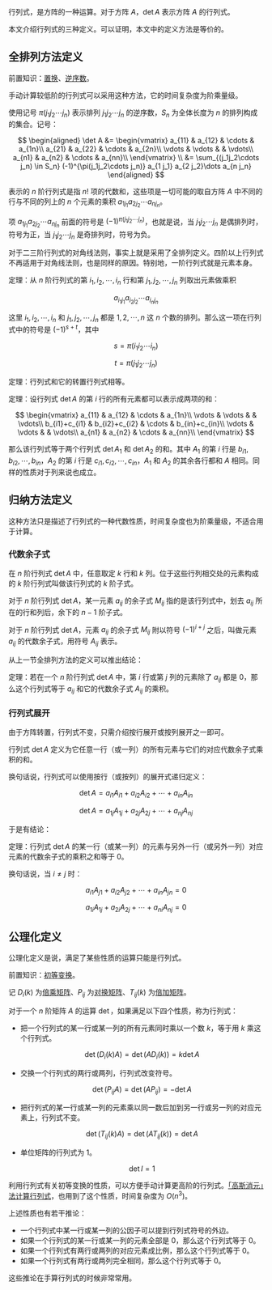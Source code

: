行列式，是方阵的一种运算。对于方阵 $A$，$\det A$ 表示方阵 $A$ 的行列式。

本文介绍行列式的三种定义。可以证明，本文中的定义方法是等价的。

## 全排列方法定义

前置知识：[置换](../permutation.md)、[逆序数](../permutation.md#逆序和逆序数)。

手动计算较低阶的行列式可以采用这种方法，它的时间复杂度为阶乘量级。

使用记号 $\pi(j_1j_2\cdots j_n)$ 表示排列 $j_1j_2\cdots j_n$ 的逆序数，$S_n$ 为全体长度为 $n$ 的排列构成的集合。记号：

$$
\begin{aligned}
\det A &= \begin{vmatrix}
a_{11} & a_{12} & \cdots & a_{1n}\\
a_{21} & a_{22} & \cdots & a_{2n}\\
\vdots & \vdots &  & \vdots\\
a_{n1} & a_{n2} & \cdots & a_{nn}\\
\end{vmatrix} \\
&= \sum_{(j_1j_2\cdots j_n) \in S_n} (-1)^{\pi(j_1j_2\cdots j_n)} a_{1 j_1} a_{2 j_2}\dots a_{n j_n}
\end{aligned}
$$

表示的 $n$ 阶行列式是指 $n!$ 项的代数和，这些项是一切可能的取自方阵 $A$ 中不同的行与不同的列上的 $n$ 个元素的乘积 $a_{1j_1}a_{2j_2}\cdots a_{nj_n}$。

项 $a_{1j_1}a_{2j_2}\cdots a_{nj_n}$ 前面的符号是 ${(-1)}^{\pi(j_1j_2\cdots j_n)}$，也就是说，当 $j_1j_2\cdots j_n$ 是偶排列时，符号为正，当 $j_1j_2\cdots j_n$ 是奇排列时，符号为负。

对于二三阶行列式的对角线法则，事实上就是采用了全排列定义。四阶以上行列式不再适用于对角线法则，也是同样的原因。特别地，一阶行列式就是元素本身。

定理：从 $n$ 阶行列式的第 $i_1,i_2,\cdots,i_n$ 行和第 $j_1,j_2,\cdots,j_n$ 列取出元素做乘积

$$
a_{i_1j_1}a_{i_2j_2}\cdots a_{i_nj_n}
$$

这里 $i_1,i_2,\cdots,i_n$ 和 $j_1,j_2,\cdots,j_n$ 都是 $1,2,\cdots,n$ 这 $n$ 个数的排列。那么这一项在行列式中的符号是 ${(-1)}^{s+t}$，其中

$$
s=\pi(i_1i_2\cdots i_n)
$$

$$
t=\pi(j_1j_2\cdots j_n)
$$

定理：行列式和它的转置行列式相等。

定理：设行列式 $\det A$ 的第 $i$ 行的所有元素都可以表示成两项的和：

$$
\begin{vmatrix}
a_{11} & a_{12} & \cdots & a_{1n}\\
\vdots & \vdots &  & \vdots\\
b_{i1}+c_{i1} & b_{i2}+c_{i2} & \cdots & b_{in}+c_{in}\\
\vdots & \vdots &  & \vdots\\
a_{n1} & a_{n2} & \cdots & a_{nn}\\
\end{vmatrix}
$$

那么该行列式等于两个行列式 $\det A_1$ 和 $\det A_2$ 的和。其中 $A_1$ 的第 $i$ 行是 $b_{i1},b_{i2},\cdots,b_{in}$，$A_2$ 的第 $i$ 行是 $c_{i1},c_{i2},\cdots,c_{in}$，$A_1$ 和 $A_2$ 的其余各行都和 $A$ 相同。同样的性质对于列来说也成立。

## 归纳方法定义

这种方法只是描述了行列式的一种代数性质，时间复杂度也为阶乘量级，不适合用于计算。

### 代数余子式

在 $n$ 阶行列式 $\det A$ 中，任意取定 $k$ 行和 $k$ 列。位于这些行列相交处的元素构成的 $k$ 阶行列式叫做该行列式的 $k$ 阶子式。

对于 $n$ 阶行列式 $\det A$，某一元素 $a_{ij}$ 的余子式 $M_{ij}$ 指的是该行列式中，划去 $a_{ij}$ 所在的行和列后，余下的 $n-1$ 阶子式。

对于 $n$ 阶行列式 $\det A$，元素 $a_{ij}$ 的余子式 $M_{ij}$ 附以符号 ${(-1)}^{i+j}$ 之后，叫做元素 $a_{ij}$ 的代数余子式，用符号 $A_{ij}$ 表示。

从上一节全排列方法的定义可以推出结论：

定理：若在一个 $n$ 阶行列式 $\det A$ 中，第 $i$ 行或第 $j$ 列的元素除了 $a_{ij}$ 都是 $0$，那么这个行列式等于 $a_{ij}$ 和它的代数余子式 $A_{ij}$ 的乘积。

### 行列式展开

由于方阵转置，行列式不变，只需介绍按行展开或按列展开之一即可。

行列式 $\det A$ 定义为它任意一行（或一列）的所有元素与它们的对应代数余子式乘积的和。

换句话说，行列式可以使用按行（或按列）的展开式递归定义：

$$
\det A=a_{i1}A_{i1}+a_{i2}A_{i2}+\cdots+a_{in}A_{in}
$$

$$
\det A=a_{1j}A_{1j}+a_{2j}A_{2j}+\cdots+a_{nj}A_{nj}
$$

于是有结论：

定理：行列式 $\det A$ 的某一行（或某一列）的元素与另外一行（或另外一列）对应元素的代数余子式的乘积之和等于 $0$。

换句话说，当 $i\neq j$ 时：

$$
a_{i1}A_{j1}+a_{i2}A_{j2}+\cdots+a_{in}A_{jn}=0
$$

$$
a_{1i}A_{1j}+a_{2i}A_{2j}+\cdots+a_{ni}A_{nj}=0
$$

## 公理化定义

公理化定义是说，满足了某些性质的运算只能是行列式。

前置知识：[初等变换](./elementary-operations.md)。

记 $D_i(k)$ 为[倍乘矩阵](./elementary-operations.md#倍乘矩阵)、$P_{ij}$ 为[对换矩阵](./elementary-operations.md#对换矩阵)、$T_{ij}(k)$ 为[倍加矩阵](./elementary-operations.md#倍加矩阵)。

对于一个 $n$ 阶矩阵 $A$ 的运算 $\det$，如果满足以下四个性质，称为行列式：

-   把一个行列式的某一行或某一列的所有元素同时乘以一个数 $k$，等于用 $k$ 乘这个行列式。

    $$
    \det(D_i(k)A) = \det(AD_i(k)) = k \det A
    $$

-   交换一个行列式的两行或两列，行列式改变符号。

    $$
    \det(P_{ij}A) = \det(AP_{ij}) = -\det A
    $$

-   把行列式的某一行或某一列的元素乘以同一数后加到另一行或另一列的对应元素上，行列式不变。

    $$
    \det(T_{ij}(k)A) = \det(AT_{ij}(k))= \det A
    $$

-   单位矩阵的行列式为 $1$。

    $$
    \det I = 1
    $$

利用行列式有关初等变换的性质，可以方便手动计算更高阶的行列式。[「高斯消元」法计算行列式](../numerical/gauss.md#行列式计算)，也用到了这个性质，时间复杂度为 $O(n^3)$。

上述性质也有若干推论：

-   一个行列式中某一行或某一列的公因子可以提到行列式符号的外边。
-   如果一个行列式的某一行或某一列的元素全部是 $0$，那么这个行列式等于 $0$。
-   如果一个行列式有两行或两列的对应元素成比例，那么这个行列式等于 $0$。
-   如果一个行列式有两行或两列完全相同，那么这个行列式等于 $0$。

这些推论在手算行列式的时候非常常用。
